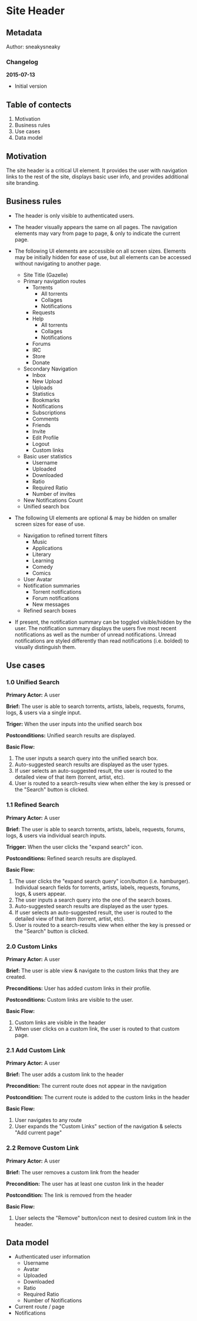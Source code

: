 # Site Header

## Metadata

Author: sneakysneaky

### Changelog

**2015-07-13**

* Initial version

## Table of contects

1. Motivation
1. Business rules
1. Use cases
1. Data model

## Motivation

The site header is a critical UI element. It provides the user with navigation links to the rest of the site, displays basic user info, and provides additional site branding.

## Business rules

* The header is only visible to authenticated users.
* The header visually appears the same on all pages. The navigation elements may vary from page to page, & only to indicate the current page.

* The following UI elements are accessible on all screen sizes. Elements may be initially hidden for ease of use, but all elements can be accessed without navigating to another page.
  * Site Title (Gazelle)
  * Primary navigation routes
    * Torrents
      * All torrents
      * Collages
      * Notifications
    * Requests
    * Help
      * All torrents
      * Collages
      * Notifications
    * Forums
    * IRC
    * Store
    * Donate
  * Secondary Navigation
    * Inbox
    * New Upload
    * Uploads
    * Statistics
    * Bookmarks
    * Notifications
    * Subscriptions
    * Comments
    * Friends
    * Invite
    * Edit Profile
    * Logout
    * Custom links
  * Basic user statistics
    * Username
    * Uploaded
    * Downloaded
    * Ratio
    * Required Ratio
    * Number of invites
  * New Notifications Count
  * Unified search box

* The following UI elements are optional & may be hidden on smaller screen sizes for ease of use.
  * Navigation to refined torrent filters
    * Music
    * Applications
    * Literary
    * Learning
    * Comedy
    * Comics
  * User Avatar
  * Notification summaries
    * Torrent notifications
    * Forum notifications
    * New messages
  * Refined search boxes

* If present, the notification summary can be toggled visible/hidden by the user. The notification summary displays the users five most recent notifications as well as the number of unread notifications. Unread notifications are styled differently than read notifications (i.e. bolded) to visually distinguish them.

## Use cases

### 1.0 Unified Search

**Primary Actor:** A user

**Brief:** The user is able to search torrents, artists, labels, requests, forums, logs, & users via a single input.

**Triger:** When the user inputs into the unified search box

**Postconditions:** Unified search results are displayed.

**Basic Flow:**

1. The user inputs a search query into the unified search box.
1. Auto-suggested search results are displayed as the user types.
1. If user selects an auto-suggested result, the user is routed to the detailed view of that item (torrent, artist, etc).
1. User is routed to a search-results view when either the <enter> key is pressed or the "Search" button is clicked.

### 1.1 Refined Search

**Primary Actor:** A user

**Brief:** The user is able to search torrents, artists, labels, requests, forums, logs, & users via individual search inputs.

**Trigger:** When the user clicks the "expand search" icon.

**Postconditions:** Refined search results are displayed.

**Basic Flow:**

1. The user clicks the "expand search query" icon/button (i.e. hamburger). Individual search fields for torrents, artists, labels, requests, forums, logs, & users appear.
1. The user inputs a search query into the one of the search boxes.
1. Auto-suggested search results are displayed as the user types.
1. If user selects an auto-suggested result, the user is routed to the detailed view of that item (torrent, artist, etc).
1. User is routed to a search-results view when either the <enter> key is pressed or the "Search" button is clicked.

### 2.0 Custom Links

**Primary Actor:** A user

**Brief:** The user is able view & navigate to the custom links that they are created.

**Preconditions:** User has added custom links in their profile.

**Postconditions:** Custom links are visible to the user.

**Basic Flow:**

1. Custom links are visible in the header
1. When user clicks on a custom link, the user is routed to that custom page.

### 2.1 Add Custom Link

**Primary Actor:** A user

**Brief:** The user adds a custom link to the header

**Precondition:** The current route does not appear in the navigation

**Postcondition:** The current route is added to the custom links in the header

**Basic Flow:**

1. User navigates to any route
1. User expands the "Custom Links" section of the navigation & selects "Add current page"

### 2.2 Remove Custom Link

**Primary Actor:** A user

**Brief:** The user removes a custom link from the header

**Precondition:** The user has at least one custon link in the header

**Postcondition:** The link is removed from the header

**Basic Flow:**

1. User selects the "Remove" button/icon next to desired custom link in the header.

## Data model

* Authenticated user information
  * Username
  * Avatar
  * Uploaded
  * Downloaded
  * Ratio
  * Required Ratio
  * Number of Notifications
* Current route / page
* Notifications
